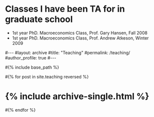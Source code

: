 
Classes I have been TA for in graduate school
================================================
* 1st year PhD. Macroeconomics Class, Prof. Gary Hansen, Fall 2008
* 1st year PhD. Macroeconomics Class, Prof. Andrew Atkeson, Winter 2009




#---
#layout: archive
#title: "Teaching"
#permalink: /teaching/
#author_profile: true
#---

#{% include base_path %}

#{% for post in site.teaching reversed %}
#  {% include archive-single.html %}
#{% endfor %}
